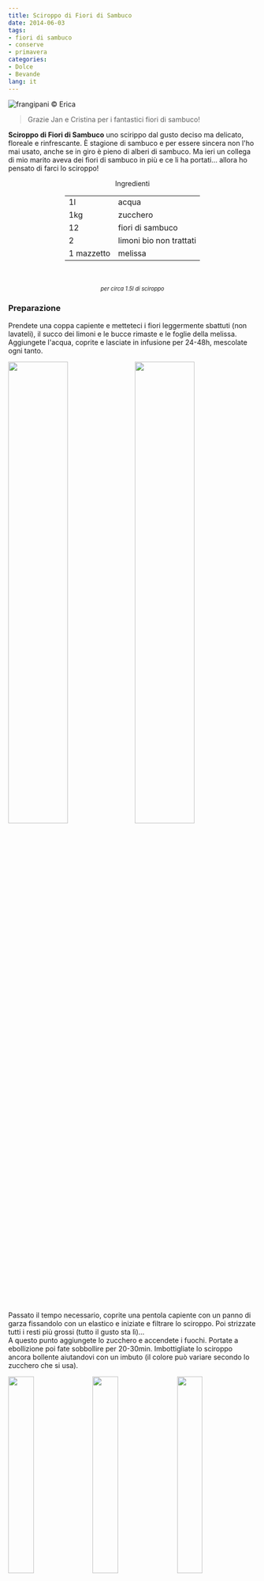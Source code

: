```yaml
---
title: Sciroppo di Fiori di Sambuco
date: 2014-06-03
tags:
- fiori di sambuco
- conserve
- primavera
categories:
- Dolce
- Bevande
lang: it
---
```

![](header.jpg "frangipani © Erica")

> Grazie Jan e Cristina per i fantastici fiori di sambuco!

**Sciroppo di Fiori di Sambuco** uno scirippo dal gusto deciso ma delicato, floreale e rinfrescante. È stagione di sambuco e per essere sincera non l'ho mai usato, anche se in giro è pieno di alberi di sambuco. Ma ieri un collega di mio marito aveva dei fiori di sambuco in più e ce li ha portati... allora ho pensato di farci lo sciroppo! 


<div id="wrapper" style="text-align: center">
  <div id="yourdiv" style="display: inline-block;">
    <div class="ingredients" itemscope itemtype="http://schema.org/Recipe">
      <span itemprop="name" style="display:none;">Sciroppo di Fiori di Sambuco</span>
      <div class="ingredients-title">Ingredienti</div>
      <table>
        <tbody>
          </tr>
          <tr itemprop="recipeIngredient">
            <td>1l</td>
            <td>acqua</td>
          </tr>
          <tr itemprop="recipeIngredient">
            <td>1kg</td>
            <td>zucchero</td>
          </tr>
          <tr itemprop="recipeIngredient">
            <td>12</td>
            <td>fiori di sambuco</td>
          </tr>
          <tr itemprop="recipeIngredient">
            <td>2</td>
            <td>limoni bio non trattati</td>
          </tr>
          <tr itemprop="recipeIngredient">
            <td>1 mazzetto</td>
            <td>melissa</td>   
          </tr>
        </tbody>
      </table>
      <br></br>
      <i class="pull-right" style="font-size: 80%;" itemprop="recipeYield">per circa 1.5l di sciroppo</i>
    </div>
  </div>
</div>


<h3>
  <font color="grey">
    <i class="fa-solid fa-gears"></i>
  </font> Preparazione
</h3>

Prendete una coppa capiente e metteteci i fiori leggermente sbattuti (non lavateli), il succo dei limoni e le bucce rimaste e le foglie della melissa. Aggiungete l'acqua, coprite e lasciate in infusione per 24-48h, mescolate ogni tanto.
<p>
  <div style="width: 100%; margin-bottom: 0">
    <img style="float: left; width: 49%; margin-right: 1%" src="ingredienti.jpg" alt="" title="frangipani © Erica" />
    <img style="float: left; width: 49%; margin-left: 1%" src="sciropporiposo.jpg" alt="" title="frangipani © Erica" />
    <div style="clear: both"></div>
  </div>
</p>

Passato il tempo necessario, coprite una pentola capiente con un panno di garza fissandolo con un elastico e iniziate e filtrare lo sciroppo. Poi strizzate tutti i resti più grossi (tutto il gusto sta lì)...
<br />
A questo punto aggiungete lo zucchero e accendete i fuochi. Portate a ebollizione poi fate sobbollire per 20-30min. Imbottigliate lo sciroppo ancora bollente aiutandovi con un imbuto (il colore può variare secondo lo zucchero che si usa).
<p>
  <div style="width: 100%; margin-bottom: 0">
    <img style="float: left; width: 32%; margin-right: 1%;" src="filtrare.jpg" alt="" title="frangipani © Erica" />
    <img style="float: left; width: 32%; margin-right: 1%; margin-left: 1%;" src="strizzare.jpg" alt="" title="frangipani © Erica" />
    <img style="float: left; width: 32%; margin-left: 1%;" src="imbottigliare.jpg" alt="" title="frangipani © Erica" />
    <div style="clear: both"></div>
  </div>
</p>

Servite lo sciroppo con dell'acqua fredda o anche con del prosecco, qualche fogliolina di menta fresca e del limone. Conservate lo Scirippo di fiori di Sambuco in un luogo fresco.
![](risultato.jpg "frangipani © Erica")

<h4>Buon appetito
  <font color="red">
    <i class="fa-regular fa-face-smile"></i>
  </font>
</h4>
